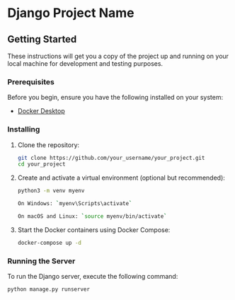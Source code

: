 # Django Project Name

## Getting Started

These instructions will get you a copy of the project up and running on your local machine for development and testing purposes.

### Prerequisites

Before you begin, ensure you have the following installed on your system:

- [Docker Desktop](https://www.docker.com/products/docker-desktop)

### Installing

1. Clone the repository:

    ```bash
    git clone https://github.com/your_username/your_project.git
    cd your_project
    ```

2. Create and activate a virtual environment (optional but recommended):

    ```bash
    python3 -m venv myenv

    On Windows: `myenv\Scripts\activate`

    On macOS and Linux: `source myenv/bin/activate`
    ```

3. Start the Docker containers using Docker Compose:

    ```bash
    docker-compose up -d
    ```

### Running the Server

To run the Django server, execute the following command:

```bash
python manage.py runserver
